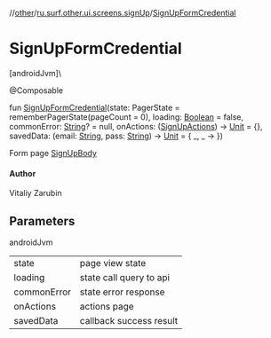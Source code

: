 //[other](../../index.md)/[ru.surf.other.ui.screens.signUp](index.md)/[SignUpFormCredential](-sign-up-form-credential.md)

# SignUpFormCredential

[androidJvm]\

@Composable

fun [SignUpFormCredential](-sign-up-form-credential.md)(state: PagerState = rememberPagerState(pageCount = 0), loading: [Boolean](https://kotlinlang.org/api/latest/jvm/stdlib/kotlin/-boolean/index.html) = false, commonError: [String](https://kotlinlang.org/api/latest/jvm/stdlib/kotlin/-string/index.html)? = null, onActions: ([SignUpActions](../ru.surf.other.ui.actions/-sign-up-actions/index.md)) -&gt; [Unit](https://kotlinlang.org/api/latest/jvm/stdlib/kotlin/-unit/index.html) = {}, savedData: (email: [String](https://kotlinlang.org/api/latest/jvm/stdlib/kotlin/-string/index.html), pass: [String](https://kotlinlang.org/api/latest/jvm/stdlib/kotlin/-string/index.html)) -&gt; [Unit](https://kotlinlang.org/api/latest/jvm/stdlib/kotlin/-unit/index.html) = { _, _ -&gt; })

Form page [SignUpBody](-sign-up-body.md)

#### Author

Vitaliy Zarubin

## Parameters

androidJvm

| | |
|---|---|
| state | page view state |
| loading | state call query to api |
| commonError | state error response |
| onActions | actions page |
| savedData | callback success result |

